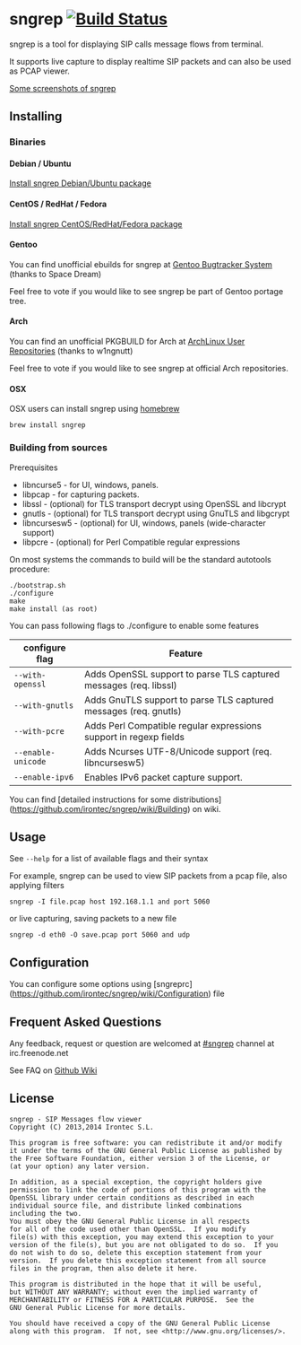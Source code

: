 # sngrep [![Build Status](https://travis-ci.org/irontec/sngrep.svg)](https://travis-ci.org/irontec/sngrep)

sngrep is a tool for displaying SIP calls message flows from terminal.

It supports live capture to display realtime SIP packets and can also be used
as PCAP viewer.

[Some screenshots of sngrep](https://github.com/irontec/sngrep/wiki/Screenshots)

## Installing

### Binaries
#### Debian / Ubuntu
[Install sngrep Debian/Ubuntu package](https://github.com/irontec/sngrep/wiki/Installing-Binaries#debian--ubuntu)

#### CentOS / RedHat / Fedora
[Install sngrep CentOS/RedHat/Fedora package](https://github.com/irontec/sngrep/wiki/Installing-Binaries#centos--fedora--rhel)

#### Gentoo
You can find unofficial ebuilds for sngrep at [Gentoo Bugtracker System](https://bugs.gentoo.org/show_bug.cgi?id=534780) (thanks to Space Dream)

Feel free to vote if you would like to see sngrep be part of Gentoo portage tree.

#### Arch
You can find an unofficial PKGBUILD for Arch at [ArchLinux User Repositories](https://aur.archlinux.org/packages/sngrep/) (thanks to w1ngnutt)

Feel free to vote if you would like to see sngrep at official Arch repositories.

#### OSX
OSX users can install sngrep using [homebrew](https://github.com/Homebrew/homebrew)

    brew install sngrep

### Building from sources
Prerequisites

 - libncurse5 - for UI, windows, panels.
 - libpcap - for capturing packets.
 - libssl - (optional) for TLS transport decrypt using OpenSSL and libcrypt
 - gnutls - (optional) for TLS transport decrypt using GnuTLS and libgcrypt
 - libncursesw5 - (optional) for UI, windows, panels (wide-character support)
 - libpcre - (optional) for Perl Compatible regular expressions

On most systems the commands to build will be the standard autotools procedure:

    ./bootstrap.sh
	./configure
	make
	make install (as root)

You can pass following flags to ./configure to enable some features

| configure flag | Feature |
| ------------- | ------------- |
| `--with-openssl` | Adds OpenSSL support to parse TLS captured messages (req. libssl)  |
| `--with-gnutls` | Adds GnuTLS support to parse TLS captured messages (req. gnutls)  |
| `--with-pcre`|  Adds Perl Compatible regular expressions support in regexp fields |
| `--enable-unicode`   | Adds Ncurses UTF-8/Unicode support (req. libncursesw5) |
| `--enable-ipv6`   | Enables IPv6 packet capture support. |

You can find [detailed instructions for some distributions] (https://github.com/irontec/sngrep/wiki/Building) on wiki.

## Usage

See `--help` for a list of available flags and their syntax

For example, sngrep can be used to view SIP packets from a pcap file, also applying filters

    sngrep -I file.pcap host 192.168.1.1 and port 5060

or live capturing, saving packets to a new file

	sngrep -d eth0 -O save.pcap port 5060 and udp


## Configuration

You can configure some options using [sngreprc] (https://github.com/irontec/sngrep/wiki/Configuration) file

## Frequent Asked Questions
Any feedback, request or question are welcomed at [#sngrep](https://webchat.freenode.net/?channels=sngrep) channel at irc.freenode.net

See FAQ on [Github Wiki](https://github.com/irontec/sngrep/wiki#frequent-asked-questions)

## License 
    sngrep - SIP Messages flow viewer
    Copyright (C) 2013,2014 Irontec S.L.

    This program is free software: you can redistribute it and/or modify
    it under the terms of the GNU General Public License as published by
    the Free Software Foundation, either version 3 of the License, or
    (at your option) any later version.

    In addition, as a special exception, the copyright holders give
    permission to link the code of portions of this program with the
    OpenSSL library under certain conditions as described in each
    individual source file, and distribute linked combinations
    including the two.
    You must obey the GNU General Public License in all respects
    for all of the code used other than OpenSSL.  If you modify
    file(s) with this exception, you may extend this exception to your
    version of the file(s), but you are not obligated to do so.  If you
    do not wish to do so, delete this exception statement from your
    version.  If you delete this exception statement from all source
    files in the program, then also delete it here.

    This program is distributed in the hope that it will be useful,
    but WITHOUT ANY WARRANTY; without even the implied warranty of
    MERCHANTABILITY or FITNESS FOR A PARTICULAR PURPOSE.  See the
    GNU General Public License for more details.

    You should have received a copy of the GNU General Public License
    along with this program.  If not, see <http://www.gnu.org/licenses/>.

